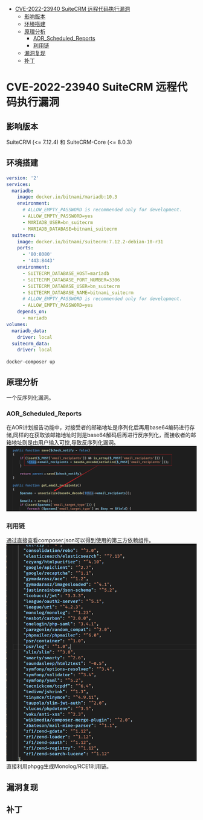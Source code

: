 - [CVE-2022-23940 SuiteCRM 远程代码执行漏洞](#cve-2022-23940-suitecrm-远程代码执行漏洞)
  - [影响版本](#影响版本)
  - [环境搭建](#环境搭建)
  - [原理分析](#原理分析)
    - [AOR_Scheduled_Reports](#aor_scheduled_reports)
    - [利用链](#利用链)
  - [漏洞复现](#漏洞复现)
  - [补丁](#补丁)
# CVE-2022-23940 SuiteCRM 远程代码执行漏洞
## 影响版本
SuiteCRM (<= 7.12.4) 和 SuiteCRM-Core (<= 8.0.3)
## 环境搭建
```yaml
version: '2'
services:
  mariadb:
    image: docker.io/bitnami/mariadb:10.3
    environment:
      # ALLOW_EMPTY_PASSWORD is recommended only for development.
      - ALLOW_EMPTY_PASSWORD=yes
      - MARIADB_USER=bn_suitecrm
      - MARIADB_DATABASE=bitnami_suitecrm
  suitecrm:
    image: docker.io/bitnami/suitecrm:7.12.2-debian-10-r31 
    ports:
      - '80:8080'
      - '443:8443'
    environment:
      - SUITECRM_DATABASE_HOST=mariadb
      - SUITECRM_DATABASE_PORT_NUMBER=3306
      - SUITECRM_DATABASE_USER=bn_suitecrm
      - SUITECRM_DATABASE_NAME=bitnami_suitecrm
      # ALLOW_EMPTY_PASSWORD is recommended only for development.
      - ALLOW_EMPTY_PASSWORD=yes
    depends_on:
      - mariadb
volumes:
  mariadb_data:
    driver: local
  suitecrm_data:
    driver: local

```
`docker-composer up`
## 原理分析
一个反序列化漏洞。
### AOR_Scheduled_Reports
在AOR计划报告功能中，对接受者的邮箱地址是序列化后再用base64编码进行存储,同样的在获取该邮箱地址时则是base64解码后再进行反序列化，而接收者的邮箱地址则是由用户输入可控,导致反序列化漏洞。
![](1.png)
### 利用链
通过直接查看composer.json可以得到使用的第三方依赖组件。
![](2.png)
直接利用phpgg生成Monolog/RCE1利用链。
## 漏洞复现

## 补丁